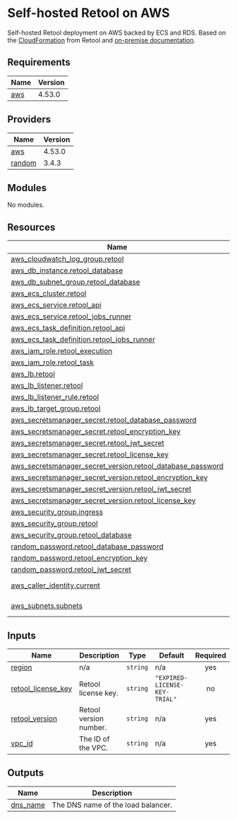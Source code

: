# Self-hosted Retool on AWS

Self-hosted Retool deployment on AWS backed by ECS and RDS. Based on the [CloudFormation](https://github.com/tryretool/retool-onpremise/tree/master/cloudformation) from Retool and [on-premise documentation](https://docs.retool.com/docs/self-hosted).

## Requirements

| Name | Version |
|------|---------|
| <a name="requirement_aws"></a> [aws](#requirement\_aws) | 4.53.0 |

## Providers

| Name | Version |
|------|---------|
| <a name="provider_aws"></a> [aws](#provider\_aws) | 4.53.0 |
| <a name="provider_random"></a> [random](#provider\_random) | 3.4.3 |

## Modules

No modules.

## Resources

| Name | Type |
|------|------|
| [aws_cloudwatch_log_group.retool](https://registry.terraform.io/providers/hashicorp/aws/4.53.0/docs/resources/cloudwatch_log_group) | resource |
| [aws_db_instance.retool_database](https://registry.terraform.io/providers/hashicorp/aws/4.53.0/docs/resources/db_instance) | resource |
| [aws_db_subnet_group.retool_database](https://registry.terraform.io/providers/hashicorp/aws/4.53.0/docs/resources/db_subnet_group) | resource |
| [aws_ecs_cluster.retool](https://registry.terraform.io/providers/hashicorp/aws/4.53.0/docs/resources/ecs_cluster) | resource |
| [aws_ecs_service.retool_api](https://registry.terraform.io/providers/hashicorp/aws/4.53.0/docs/resources/ecs_service) | resource |
| [aws_ecs_service.retool_jobs_runner](https://registry.terraform.io/providers/hashicorp/aws/4.53.0/docs/resources/ecs_service) | resource |
| [aws_ecs_task_definition.retool_api](https://registry.terraform.io/providers/hashicorp/aws/4.53.0/docs/resources/ecs_task_definition) | resource |
| [aws_ecs_task_definition.retool_jobs_runner](https://registry.terraform.io/providers/hashicorp/aws/4.53.0/docs/resources/ecs_task_definition) | resource |
| [aws_iam_role.retool_execution](https://registry.terraform.io/providers/hashicorp/aws/4.53.0/docs/resources/iam_role) | resource |
| [aws_iam_role.retool_task](https://registry.terraform.io/providers/hashicorp/aws/4.53.0/docs/resources/iam_role) | resource |
| [aws_lb.retool](https://registry.terraform.io/providers/hashicorp/aws/4.53.0/docs/resources/lb) | resource |
| [aws_lb_listener.retool](https://registry.terraform.io/providers/hashicorp/aws/4.53.0/docs/resources/lb_listener) | resource |
| [aws_lb_listener_rule.retool](https://registry.terraform.io/providers/hashicorp/aws/4.53.0/docs/resources/lb_listener_rule) | resource |
| [aws_lb_target_group.retool](https://registry.terraform.io/providers/hashicorp/aws/4.53.0/docs/resources/lb_target_group) | resource |
| [aws_secretsmanager_secret.retool_database_password](https://registry.terraform.io/providers/hashicorp/aws/4.53.0/docs/resources/secretsmanager_secret) | resource |
| [aws_secretsmanager_secret.retool_encryption_key](https://registry.terraform.io/providers/hashicorp/aws/4.53.0/docs/resources/secretsmanager_secret) | resource |
| [aws_secretsmanager_secret.retool_jwt_secret](https://registry.terraform.io/providers/hashicorp/aws/4.53.0/docs/resources/secretsmanager_secret) | resource |
| [aws_secretsmanager_secret.retool_license_key](https://registry.terraform.io/providers/hashicorp/aws/4.53.0/docs/resources/secretsmanager_secret) | resource |
| [aws_secretsmanager_secret_version.retool_database_password](https://registry.terraform.io/providers/hashicorp/aws/4.53.0/docs/resources/secretsmanager_secret_version) | resource |
| [aws_secretsmanager_secret_version.retool_encryption_key](https://registry.terraform.io/providers/hashicorp/aws/4.53.0/docs/resources/secretsmanager_secret_version) | resource |
| [aws_secretsmanager_secret_version.retool_jwt_secret](https://registry.terraform.io/providers/hashicorp/aws/4.53.0/docs/resources/secretsmanager_secret_version) | resource |
| [aws_secretsmanager_secret_version.retool_license_key](https://registry.terraform.io/providers/hashicorp/aws/4.53.0/docs/resources/secretsmanager_secret_version) | resource |
| [aws_security_group.ingress](https://registry.terraform.io/providers/hashicorp/aws/4.53.0/docs/resources/security_group) | resource |
| [aws_security_group.retool](https://registry.terraform.io/providers/hashicorp/aws/4.53.0/docs/resources/security_group) | resource |
| [aws_security_group.retool_database](https://registry.terraform.io/providers/hashicorp/aws/4.53.0/docs/resources/security_group) | resource |
| [random_password.retool_database_password](https://registry.terraform.io/providers/hashicorp/random/latest/docs/resources/password) | resource |
| [random_password.retool_encryption_key](https://registry.terraform.io/providers/hashicorp/random/latest/docs/resources/password) | resource |
| [random_password.retool_jwt_secret](https://registry.terraform.io/providers/hashicorp/random/latest/docs/resources/password) | resource |
| [aws_caller_identity.current](https://registry.terraform.io/providers/hashicorp/aws/4.53.0/docs/data-sources/caller_identity) | data source |
| [aws_subnets.subnets](https://registry.terraform.io/providers/hashicorp/aws/4.53.0/docs/data-sources/subnets) | data source |

## Inputs

| Name | Description | Type | Default | Required |
|------|-------------|------|---------|:--------:|
| <a name="input_region"></a> [region](#input\_region) | n/a | `string` | n/a | yes |
| <a name="input_retool_license_key"></a> [retool\_license\_key](#input\_retool\_license\_key) | Retool license key. | `string` | `"EXPIRED-LICENSE-KEY-TRIAL"` | no |
| <a name="input_retool_version"></a> [retool\_version](#input\_retool\_version) | Retool version number. | `string` | n/a | yes |
| <a name="input_vpc_id"></a> [vpc\_id](#input\_vpc\_id) | The ID of the VPC. | `string` | n/a | yes |

## Outputs

| Name | Description |
|------|-------------|
| <a name="output_dns_name"></a> [dns\_name](#output\_dns\_name) | The DNS name of the load balancer. |

